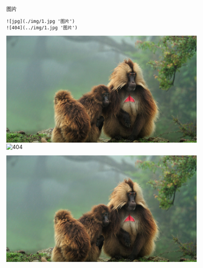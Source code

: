 图片

    ![jpg](./img/1.jpg '图片')
    ![404](../img/1.jpg '图片')
![jpg](./img/1.jpg '图片')
![404](../img/1.jpg '图片')

<img src="./img/1.jpg" alt="">